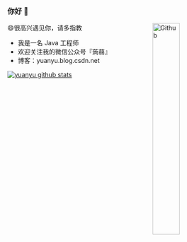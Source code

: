 ### 你好 👋

<img width="35%" align="right" alt="Github" src="https://user-images.githubusercontent.com/48678280/88862734-4903af80-d201-11ea-968b-9c939d88a37c.gif" />

😄很高兴遇见你，请多指教

- 我是一名 Java 工程师
- 欢迎关注我的微信公众号『蒟蒻』
- 博客：yuanyu.blog.csdn.net

[![yuanyu github stats](https://github-readme-stats.vercel.app/api?username=yuanyu1997)](//www.yuanyu.blog.csdn.net)

